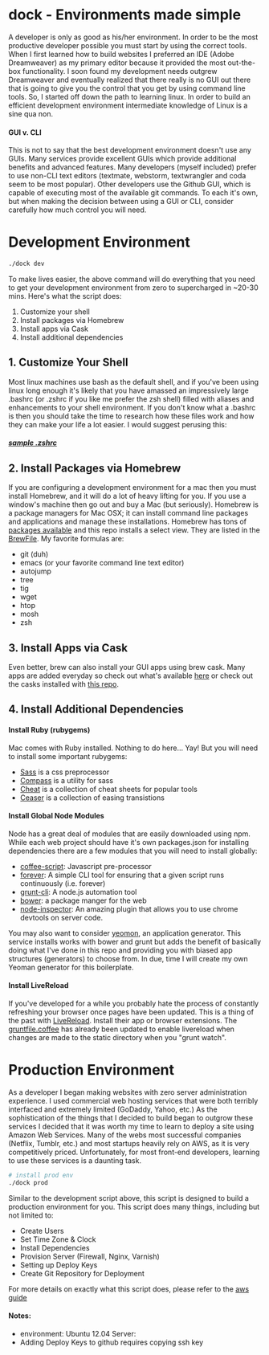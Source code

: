 # dock - Environments made simple
A developer is only as good as his/her environment. In order to be the most productive developer possible you must start by using the correct tools. When I first learned how to build websites I preferred an IDE (Adobe Dreamweaver) as my primary editor because it provided the most out-the-box functionality. I soon found my development needs outgrew Dreamweaver and eventually realized that there really is no GUI out there that is going to give you the control that you get by using command line tools. So, I started off down the path to learning linux. In order to build an efficient development environment intermediate knowledge of Linux is a sine qua non.
#### GUI v. CLI
This is not to say that the best development environment doesn't use any GUIs. Many services provide excellent GUIs which provide additional benefits and advanced features. Many developers (myself included) prefer to use non-CLI text editors (textmate, webstorm, textwrangler and coda seem to be most popular). Other developers use the Github GUI, which is capable of executing most of the available git commands. To each it's own, but when making the decision between using a GUI or CLI, consider carefully how much control you will need.

# Development Environment
```sh
./dock dev
```
To make lives easier, the above command will do everything that you need to get your development environment from zero to supercharged in ~20-30 mins. Here's what the script does:

1. Customize your shell
2. Install packages via Homebrew
3. Install apps via Cask
4. Install additional dependencies

## 1. Customize Your Shell
Most linux machines use bash as the default shell, and if you've been using linux long enough it's likely that you have amassed an impressively large .bashrc (or .zshrc if you like me prefer the zsh shell) filled with aliases and enhancements to your shell environment. If you don't know what a .bashrc is then you should take the time to research how these files work and how they can make your life a lot easier. I would suggest perusing this:
##### [sample .zshrc](http://tldp.org/LDP/abs/html/sample-bashrc.html)
## 2. Install Packages via Homebrew
If you are configuring a development environment for a mac then you must install Homebrew, and it will do a lot of heavy lifting for you. If you use a window's machine then go out and buy a Mac (but seriously). Homebrew is a package managers for Mac OSX; it can install command line packages and applications and manage these installations. Homebrew has tons of [packages available](https://github.com/Homebrew/homebrew/tree/master/Library/Formula) and this repo installs a select view. They are listed in the [BrewFile](lib/bin/brew). My favorite formulas are:
* git (duh)
* emacs (or your favorite command line text editor)
* autojump
* tree
* tig
* wget
* htop
* mosh
* zsh

## 3. Install Apps via Cask
Even better, brew can also install your GUI apps using brew cask. Many apps are added everyday so check out what's available [here](https://github.com/phinze/homebrew-cask/tree/master/Casks) or check out the casks installed with [this repo](lib/bin/brew).

## 4. Install Additional Dependencies
#### Install Ruby (rubygems)
Mac comes with Ruby installed. Nothing to do here... Yay! But you will need to install some important rubygems:

* [Sass](http://sass-lang.com/) is a css preprocessor 
* [Compass](http://compass-style.org/) is a utility for sass
* [Cheat](http://cheat.errtheblog.com/) is a collection of cheat sheets for popular tools
* [Ceaser](http://matthewlein.com/ceaser/) is a collection of easing transistions 

#### Install Global Node Modules
Node has a great deal of modules that are easily downloaded using npm. While each web project should have it's own packages.json for installing dependencies there are a few modules that you will need to install globally:

* [coffee-script](http://coffeescript.org/): Javascript pre-processor
* [forever](https://github.com/nodejitsu/forever): A simple CLI tool for ensuring that a given script runs continuously (i.e. forever)
* [grunt-cli](http://gruntjs.com/): A node.js automation tool
* [bower](http://bower.io/): a package manger for the web
* [node-inspector](https://github.com/node-inspector/node-inspector): An amazing plugin that allows you to use chrome devtools on server code.

You may also want to consider [yeomon](http://yeoman.io/), an application generator. This service installs works with bower and grunt but adds the benefit of basically doing what I've done in this repo and providing you with biased app structures (generators) to choose from. In due, time I will create my own Yeoman generator for this boilerplate.

#### Install LiveReload
If you've developed for a while you probably hate the process of constantly refreshing your browser once pages have been updated. This is a thing of the past with [LiveReload](http://livereload.com/). Install their app or  browser extensions. The [gruntfile.coffee](https://github.com/cdrake757/boilerplate/blob/master/gruntfile.coffee) has already been updated to enable livereload when changes are made to the static directory when you "grunt watch".

# Production Environment
As a developer I began making websites with zero server administration experience. I used commercial web hosting services that were both terribly interfaced and extremely limited (GoDaddy, Yahoo, etc.) As the sophistication of the things that I decided to build began to outgrow these services I decided that it was worth my time to learn to deploy a site using Amazon Web Services. Many of the webs most successful companies (Netflix, Tumblr, etc.) and most startups heavily rely on AWS, as it is very competitively priced. Unfortunately, for most front-end developers, learning to use these services is a daunting task.
```sh
# install prod env
./dock prod
```
Similar to the development script above, this script is designed to build a production environment for you. This script does many things, including but not limited to:
* Create Users
* Set Time Zone & Clock
* Install Dependencies
* Provision Server (Firewall, Nginx, Varnish)
* Setting up Deploy Keys
* Create Git Repository for Deployment

For more details on exactly what this script does, please refer to the [aws guide](http://labs.ohm.fm/aws/)

#### Notes:
* environment: Ubuntu 12.04 Server:
* Adding Deploy Keys to github requires copying ssh key

